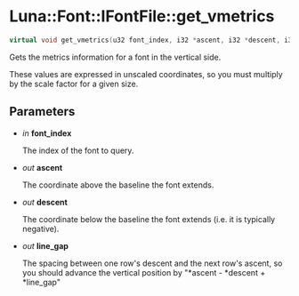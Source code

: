 # Luna::Font::IFontFile::get_vmetrics

```c++
virtual void get_vmetrics(u32 font_index, i32 *ascent, i32 *descent, i32 *line_gap)=0
```

Gets the metrics information for a font in the vertical side. 

These values are expressed in unscaled coordinates, so you must multiply by the scale factor for a given size. 

## Parameters
* *in* **font_index**

    The index of the font to query. 

* *out* **ascent**

    The coordinate above the baseline the font extends. 

* *out* **descent**

    The coordinate below the baseline the font extends (i.e. it is typically negative). 

* *out* **line_gap**

    The spacing between one row's descent and the next row's ascent, so you should advance the vertical position by "*ascent - *descent + *line_gap" 

